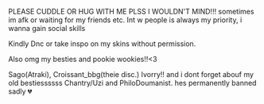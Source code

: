 PLEASE CUDDLE OR HUG WITH ME PLSS I WOULDN'T MIND!!! sometimes im afk or waiting for my friends etc. Int w people is always my priority, i wanna gain social skills

Kindly Dnc or take inspo on my skins without permission.

Also omg my besties and pookie wookies!!<3

Sago(Atraki), Croissant_bbg(theie disc.) Ivorry!! and i dont forget abouf my old bestiessssss Chantry/Uzi and PhiloDoumanist. hes permanently banned sadly 💔
